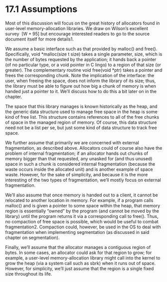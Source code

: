 # 17.1 Assumptions  

Most of this discussion will focus on the great history of allocators found in user-level memory-allocation libraries. We draw on Wilson’s excellent survey $\ [ \mathsf { W } + 9 5 ]$ but encourage interested readers to go to the source document itself for more details1.  

We assume a basic interface such as that provided by malloc() and free(). Specifically, void \*malloc(size t size) takes a single parameter, size, which is the number of bytes requested by the application; it hands back a pointer (of no particular type, or a void pointer in C lingo) to a region of that size (or greater). The complementary routine void free(void \*ptr) takes a pointer and frees the corresponding chunk. Note the implication of the interface: the user, when freeing the space, does not inform the library of its size; thus, the library must be able to figure out how big a chunk of memory is when handed just a pointer to it. We’ll discuss how to do this a bit later on in the chapter.  

The space that this library manages is known historically as the heap, and the generic data structure used to manage free space in the heap is some kind of free list. This structure contains references to all of the free chunks of space in the managed region of memory. Of course, this data structure need not be a list per se, but just some kind of data structure to track free space.  

We further assume that primarily we are concerned with external fragmentation, as described above. Allocators could of course also have the problem of internal fragmentation; if an allocator hands out chunks of memory bigger than that requested, any unasked for (and thus unused) space in such a chunk is considered internal fragmentation (because the waste occurs inside the allocated unit) and is another example of space waste. However, for the sake of simplicity, and because it is the more interesting of the two types of fragmentation, we’ll mostly focus on external fragmentation.  

We’ll also assume that once memory is handed out to a client, it cannot be relocated to another location in memory. For example, if a program calls malloc() and is given a pointer to some space within the heap, that memory region is essentially “owned” by the program (and cannot be moved by the library) until the program returns it via a corresponding call to free(). Thus, no compaction of free space is possible, which would be useful to combat fragmentation2. Compaction could, however, be used in the OS to deal with fragmentation when implementing segmentation (as discussed in said chapter on segmentation).  

Finally, we’ll assume that the allocator manages a contiguous region of bytes. In some cases, an allocator could ask for that region to grow; for example, a user-level memory-allocation library might call into the kernel to grow the heap (via a system call such as sbrk) when it runs out of space. However, for simplicity, we’ll just assume that the region is a single fixed size throughout its life.  

